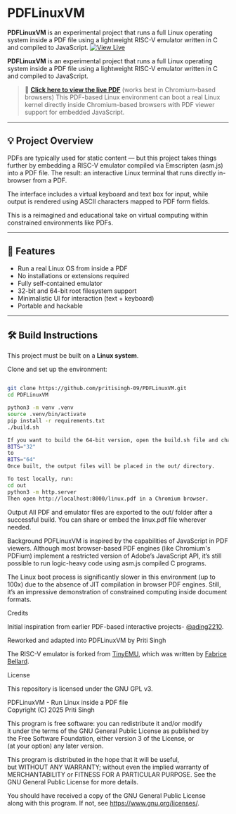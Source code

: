 # PDFLinuxVM

**PDFLinuxVM** is an experimental project that runs a full Linux operating system inside a PDF file using a lightweight RISC-V emulator written in C and compiled to JavaScript.
[![View Live](https://img.shields.io/badge/View-PDFLinuxVM-blue?logo=google-chrome)](https://pritisingh-09.github.io/PDFLinuxVM/PDFLinuxVM.pdf)

**PDFLinuxVM** is an experimental project that runs a full Linux operating system inside a PDF file using a lightweight RISC-V emulator written in C and compiled to JavaScript.

> 📂 **[Click here to view the live PDF](https://pritisingh-09.github.io/PDFLinuxVM/PDFLinuxVM.pdf)** (works best in Chromium-based browsers)
This PDF-based Linux environment can boot a real Linux kernel directly inside Chromium-based browsers with PDF viewer support for embedded JavaScript.

---

## 💡 Project Overview

PDFs are typically used for static content — but this project takes things further by embedding a RISC-V emulator compiled via Emscripten (asm.js) into a PDF file. The result: an interactive Linux terminal that runs directly in-browser from a PDF.

The interface includes a virtual keyboard and text box for input, while output is rendered using ASCII characters mapped to PDF form fields.

This is a reimagined and educational take on virtual computing within constrained environments like PDFs.

---

## 🚀 Features

- Run a real Linux OS from inside a PDF
- No installations or extensions required
- Fully self-contained emulator
- 32-bit and 64-bit root filesystem support
- Minimalistic UI for interaction (text + keyboard)
- Portable and hackable

---

## 🛠️ Build Instructions

This project must be built on a **Linux system**.

Clone and set up the environment:

```bash

git clone https://github.com/pritisingh-09/PDFLinuxVM.git
cd PDFLinuxVM

python3 -m venv .venv
source .venv/bin/activate
pip install -r requirements.txt
./build.sh

If you want to build the 64-bit version, open the build.sh file and change:
BITS="32"
to
BITS="64"
Once built, the output files will be placed in the out/ directory.

To test locally, run:
cd out
python3 -m http.server
Then open http://localhost:8000/linux.pdf in a Chromium browser.
```
Output
All PDF and emulator files are exported to the out/ folder after a successful build. You can share or embed the linux.pdf file wherever needed.

Background
PDFLinuxVM is inspired by the capabilities of JavaScript in PDF viewers. Although most browser-based PDF engines (like Chromium's PDFium) implement a restricted version of Adobe’s JavaScript API, it’s still possible to run logic-heavy code using asm.js compiled C programs.

The Linux boot process is significantly slower in this environment (up to 100x) due to the absence of JIT compilation in browser PDF engines. Still, it’s an impressive demonstration of constrained computing inside document formats.

Credits

Initial inspiration from earlier PDF-based interactive projects- [@ading2210](https://github.com/ading2210/).

Reworked and adapted into PDFLinuxVM by Priti Singh

The RISC-V emulator is forked from [TinyEMU](https://bellard.org/tinyemu/), which was written by [Fabrice Bellard](https://bellard.org/).

License

This repository is licensed under the GNU GPL v3.

PDFLinuxVM - Run Linux inside a PDF file  
Copyright (C) 2025 Priti Singh

This program is free software: you can redistribute it and/or modify  
it under the terms of the GNU General Public License as published by  
the Free Software Foundation, either version 3 of the License, or  
(at your option) any later version.

This program is distributed in the hope that it will be useful,  
but WITHOUT ANY WARRANTY; without even the implied warranty of  
MERCHANTABILITY or FITNESS FOR A PARTICULAR PURPOSE.  See the  
GNU General Public License for more details.

You should have received a copy of the GNU General Public License  
along with this program. If not, see <https://www.gnu.org/licenses/>.
